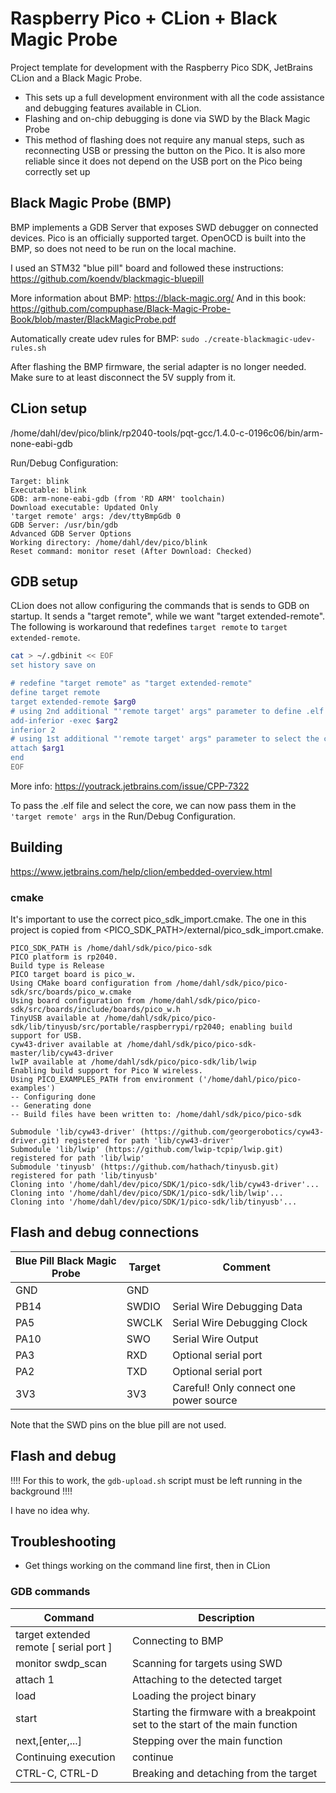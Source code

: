 # Raspberry Pico + CLion + Black Magic Probe

Project template for development with the Raspberry Pico SDK, JetBrains CLion and a Black Magic Probe.

- This sets up a full development environment with all the code assistance and debugging features available in CLion.
- Flashing and on-chip debugging is done via SWD by the Black Magic Probe
- This method of flashing does not require any manual steps, such as reconnecting USB or pressing the button on the Pico. It is also more reliable since it does not depend on the USB port on the Pico being correctly set up


## Black Magic Probe (BMP)

BMP implements a GDB Server that exposes SWD debugger on connected devices. Pico is an officially supported target. OpenOCD is built into the BMP, so does not need to be run on the local machine. 

I used an STM32 "blue pill" board and followed these instructions: https://github.com/koendv/blackmagic-bluepill

More information about BMP: https://black-magic.org/
And in this book: https://github.com/compuphase/Black-Magic-Probe-Book/blob/master/BlackMagicProbe.pdf

Automatically create udev rules for BMP: `sudo ./create-blackmagic-udev-rules.sh`

After flashing the BMP firmware, the serial adapter is no longer needed. Make sure to at least disconnect the 5V supply from it.

## CLion setup

/home/dahl/dev/pico/blink/rp2040-tools/pqt-gcc/1.4.0-c-0196c06/bin/arm-none-eabi-gdb

Run/Debug Configuration:

```
Target: blink
Executable: blink
GDB: arm-none-eabi-gdb (from 'RD ARM' toolchain)
Download executable: Updated Only
'target remote' args: /dev/ttyBmpGdb 0 
GDB Server: /usr/bin/gdb
Advanced GDB Server Options
Working directory: /home/dahl/dev/pico/blink
Reset command: monitor reset (After Download: Checked)
```

## GDB setup

CLion does not allow configuring the commands that is sends to GDB on startup. It sends a "target remote", while we want "target extended-remote". The following is workaround that redefines `target remote` to `target extended-remote`. 

```bash
cat > ~/.gdbinit << EOF
set history save on

# redefine "target remote" as "target extended-remote"
define target remote
target extended-remote $arg0
# using 2nd additional "'remote target' args" parameter to define .elf file
add-inferior -exec $arg2
inferior 2
# using 1st additional "'remote target' args" parameter to select the core
attach $arg1
end
EOF
```

More info: https://youtrack.jetbrains.com/issue/CPP-7322

To pass the .elf file and select the core, we can now pass them in the `'target remote' args` in the Run/Debug Configuration.

## Building

https://www.jetbrains.com/help/clion/embedded-overview.html

### cmake

It's important to use the correct pico_sdk_import.cmake. The one in this project is copied from
<PICO_SDK_PATH>/external/pico_sdk_import.cmake.

```
PICO_SDK_PATH is /home/dahl/sdk/pico/pico-sdk
PICO platform is rp2040.
Build type is Release
PICO target board is pico_w.
Using CMake board configuration from /home/dahl/sdk/pico/pico-sdk/src/boards/pico_w.cmake
Using board configuration from /home/dahl/sdk/pico/pico-sdk/src/boards/include/boards/pico_w.h
TinyUSB available at /home/dahl/sdk/pico/pico-sdk/lib/tinyusb/src/portable/raspberrypi/rp2040; enabling build support for USB.
cyw43-driver available at /home/dahl/sdk/pico/pico-sdk-master/lib/cyw43-driver
lwIP available at /home/dahl/sdk/pico/pico-sdk/lib/lwip
Enabling build support for Pico W wireless.
Using PICO_EXAMPLES_PATH from environment ('/home/dahl/pico/pico-examples')
-- Configuring done
-- Generating done
-- Build files have been written to: /home/dahl/sdk/pico/pico-sdk

Submodule 'lib/cyw43-driver' (https://github.com/georgerobotics/cyw43-driver.git) registered for path 'lib/cyw43-driver'
Submodule 'lib/lwip' (https://github.com/lwip-tcpip/lwip.git) registered for path 'lib/lwip'
Submodule 'tinyusb' (https://github.com/hathach/tinyusb.git) registered for path 'lib/tinyusb'
Cloning into '/home/dahl/dev/pico/SDK/1/pico-sdk/lib/cyw43-driver'...
Cloning into '/home/dahl/dev/pico/SDK/1/pico-sdk/lib/lwip'...
Cloning into '/home/dahl/dev/pico/SDK/1/pico-sdk/lib/tinyusb'...
```

## Flash and debug connections

| Blue Pill Black Magic Probe  | Target | Comment                                 |
| ---------------------------- | ------ | --------------------------------------- |
| GND 	                       | GND 	|                                         | 
| PB14 	                       | SWDIO 	| Serial Wire Debugging Data              |
| PA5 	                       | SWCLK 	| Serial Wire Debugging Clock             |
| PA10 	                       | SWO 	| Serial Wire Output                      |
| PA3 	                       | RXD 	| Optional serial port                    |
| PA2 	                       | TXD 	| Optional serial port                    |
| 3V3 	                       | 3V3 	| Careful! Only connect one power source  |

Note that the SWD pins on the blue pill are not used.


## Flash and debug

!!!! For this to work, the `gdb-upload.sh` script must be left running in the background !!!!

I have no idea why.


## Troubleshooting

- Get things working on the command line first, then in CLion



### GDB commands

| Command| Description |
| --- | --- |
| target extended remote [ serial port ] | Connecting to BMP |
| monitor swdp_scan | Scanning for targets using SWD |
| attach 1 | Attaching to the detected target |
| load | Loading the project binary |
| start | Starting the firmware with a breakpoint set to the start of the main function |
| next,[enter,...] | Stepping over the main function |
| Continuing execution | continue |
| CTRL-C, CTRL-D | Breaking and detaching from the target |
